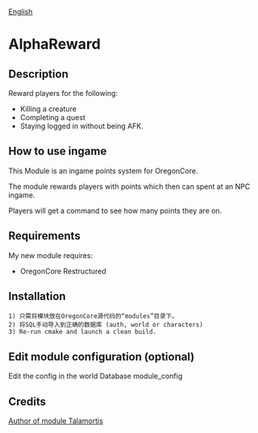  [English](README.md) 

# AlphaReward


## Description

Reward players for the following:
- Killing a creature
- Completing a quest
- Staying logged in without being AFK.


## How to use ingame
This Module is an ingame points system for OregonCore.

The module rewards players with points which then can spent at an NPC ingame.

Players will get a command to see how many points they are on.


## Requirements

My new module requires:

- OregonCore Restructured


## Installation

```
1) 只需将模块放在OregonCore源代码的“modules”目录下。
2) 将SQL手动导入到正确的数据库 (auth, world or characters) 
3) Re-run cmake and launch a clean build.
```

## Edit module configuration (optional)

Edit the config in the world Database module_config


## Credits
[Author of module Talamortis](https://github.com/talamortis)
